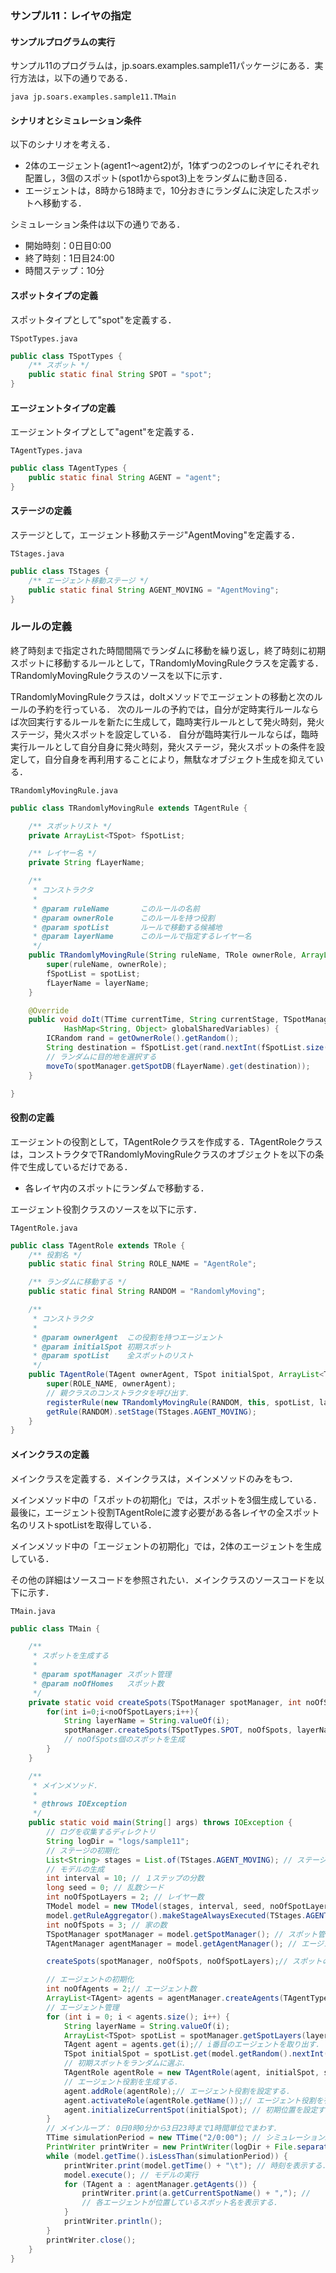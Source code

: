 ### サンプル11：レイヤの指定

#### サンプルプログラムの実行

サンプル11のプログラムは，jp.soars.examples.sample11パッケージにある．実行方法は，以下の通りである．

    java jp.soars.examples.sample11.TMain


#### シナリオとシミュレーション条件

以下のシナリオを考える．
- 2体のエージェント(agent1〜agent2)が，1体ずつの2つのレイヤにそれぞれ配置し，3個のスポット(spot1からspot3)上をランダムに動き回る．
- エージェントは，8時から18時まで，10分おきにランダムに決定したスポットへ移動する．

シミュレーション条件は以下の通りである．
- 開始時刻：0日目0:00
- 終了時刻：1日目24:00
- 時間ステップ：10分

#### スポットタイプの定義

スポットタイプとして"spot"を定義する．

`TSpotTypes.java`

```java
public class TSpotTypes {
    /** スポット */
    public static final String SPOT = "spot";
}
```

#### エージェントタイプの定義

エージェントタイプとして"agent"を定義する．

`TAgentTypes.java`

```java
public class TAgentTypes {
    public static final String AGENT = "agent";
}
```

#### ステージの定義

ステージとして，エージェント移動ステージ"AgentMoving"を定義する．

`TStages.java`

```java
public class TStages {
    /** エージェント移動ステージ */
    public static final String AGENT_MOVING = "AgentMoving";
}
```

### ルールの定義

終了時刻まで指定された時間間隔でランダムに移動を繰り返し，終了時刻に初期スポットに移動するルールとして，TRandomlyMovingRuleクラスを定義する．TRandomlyMovingRuleクラスのソースを以下に示す．

TRandomlyMovingRuleクラスは，doItメソッドでエージェントの移動と次のルールの予約を行っている．
次のルールの予約では，自分が定時実行ルールならば次回実行するルールを新たに生成して，臨時実行ルールとして発火時刻，発火ステージ，発火スポットを設定している．
自分が臨時実行ルールならば，臨時実行ルールとして自分自身に発火時刻，発火ステージ，発火スポットの条件を設定して，自分自身を再利用することにより，無駄なオブジェクト生成を抑えている．

`TRandomlyMovingRule.java`

```java
public class TRandomlyMovingRule extends TAgentRule {

    /** スポットリスト */
    private ArrayList<TSpot> fSpotList;

    /** レイヤー名 */
    private String fLayerName;

    /**
     * コンストラクタ
     *
     * @param ruleName       このルールの名前
     * @param ownerRole      このルールを持つ役割
     * @param spotList       ルールで移動する候補地
     * @param layerName      このルールで指定するレイヤー名
     */
    public TRandomlyMovingRule(String ruleName, TRole ownerRole, ArrayList<TSpot> spotList, String layerName) {
        super(ruleName, ownerRole);
        fSpotList = spotList;
        fLayerName = layerName;
    }

    @Override
    public void doIt(TTime currentTime, String currentStage, TSpotManager spotManager, TAgentManager agentManager,
            HashMap<String, Object> globalSharedVariables) {
        ICRandom rand = getOwnerRole().getRandom();
        String destination = fSpotList.get(rand.nextInt(fSpotList.size())).getName();
        // ランダムに目的地を選択する
        moveTo(spotManager.getSpotDB(fLayerName).get(destination));
    }

}
```

#### 役割の定義

エージェントの役割として，TAgentRoleクラスを作成する．TAgentRoleクラスは，コンストラクタでTRandomlyMovingRuleクラスのオブジェクトを以下の条件で生成しているだけである．

- 各レイヤ内のスポットにランダムで移動する．

エージェント役割クラスのソースを以下に示す．

`TAgentRole.java`

```java
public class TAgentRole extends TRole {
    /** 役割名 */
    public static final String ROLE_NAME = "AgentRole";

    /** ランダムに移動する */
    public static final String RANDOM = "RandomlyMoving";

    /**
     * コンストラクタ
     *
     * @param ownerAgent  この役割を持つエージェント
     * @param initialSpot 初期スポット
     * @param spotList    全スポットのリスト
     */
    public TAgentRole(TAgent ownerAgent, TSpot initialSpot, ArrayList<TSpot> spotList, String layerName) {
        super(ROLE_NAME, ownerAgent);
        // 親クラスのコンストラクタを呼び出す．
        registerRule(new TRandomlyMovingRule(RANDOM, this, spotList, layerName));
        getRule(RANDOM).setStage(TStages.AGENT_MOVING);
    }
}
```

#### メインクラスの定義

メインクラスを定義する．メインクラスは，メインメソッドのみをもつ．

メインメソッド中の「スポットの初期化」では，スポットを3個生成している．最後に，エージェント役割TAgentRoleに渡す必要がある各レイヤの全スポット名のリストspotListを取得している．

メインメソッド中の「エージェントの初期化」では，2体のエージェントを生成している．

その他の詳細はソースコードを参照されたい．メインクラスのソースコードを以下に示す．

`TMain.java`

```java
public class TMain {

    /**
     * スポットを生成する
     *
     * @param spotManager スポット管理
     * @param noOfHomes   スポット数
     */
    private static void createSpots(TSpotManager spotManager, int noOfSpots, int noOfSpotLayers) {
        for(int i=0;i<noOfSpotLayers;i++){
            String layerName = String.valueOf(i);
            spotManager.createSpots(TSpotTypes.SPOT, noOfSpots, layerName);
            // noOfSpots個のスポットを生成
        }
    }

    /**
     * メインメソッド．
     *
     * @throws IOException
     */
    public static void main(String[] args) throws IOException {
        // ログを収集するディレクトリ
        String logDir = "logs/sample11";
        // ステージの初期化
        List<String> stages = List.of(TStages.AGENT_MOVING); // ステージは，エージェント移動のみ．
        // モデルの生成
        int interval = 10; // １ステップの分数
        long seed = 0; // 乱数シード
        int noOfSpotLayers = 2; // レイヤー数
        TModel model = new TModel(stages, interval, seed, noOfSpotLayers);
        model.getRuleAggregator().makeStageAlwaysExecuted(TStages.AGENT_MOVING);
        int noOfSpots = 3; // 家の数
        TSpotManager spotManager = model.getSpotManager(); // スポット管理
        TAgentManager agentManager = model.getAgentManager(); // エージェント管理

        createSpots(spotManager, noOfSpots, noOfSpotLayers);// スポットの初期化

        // エージェントの初期化
        int noOfAgents = 2;// エージェント数
        ArrayList<TAgent> agents = agentManager.createAgents(TAgentTypes.AGENT, noOfAgents);
        // エージェント管理
        for (int i = 0; i < agents.size(); i++) {
            String layerName = String.valueOf(i);
            ArrayList<TSpot> spotList = spotManager.getSpotLayers(layerName);
            TAgent agent = agents.get(i);// i番目のエージェントを取り出す．
            TSpot initialSpot = spotList.get(model.getRandom().nextInt(spotList.size()));
            // 初期スポットをランダムに選ぶ．
            TAgentRole agentRole = new TAgentRole(agent, initialSpot, spotList, layerName);
            // エージェント役割を生成する．
            agent.addRole(agentRole);// エージェント役割を設定する．
            agent.activateRole(agentRole.getName());// エージェント役割を有効にする．
            agent.initializeCurrentSpot(initialSpot); // 初期位置を設定する．
        }
        // メインループ： 0日0時0分から3日23時まで1時間単位でまわす．
        TTime simulationPeriod = new TTime("2/0:00"); // シミュレーション終了時刻
        PrintWriter printWriter = new PrintWriter(logDir + File.separator + "spot.csv");
        while (model.getTime().isLessThan(simulationPeriod)) {
            printWriter.print(model.getTime() + "\t"); // 時刻を表示する．
            model.execute(); // モデルの実行
            for (TAgent a : agentManager.getAgents()) {
                printWriter.print(a.getCurrentSpotName() + ","); //
                // 各エージェントが位置しているスポット名を表示する．
            }
            printWriter.println();
        }
        printWriter.close();
    }
}
```